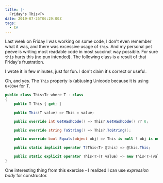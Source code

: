 ```yaml
---
title: |-
  Friday's This<T>
date: 2019-07-25T06:29:00Z
tags:
  - C#
---
```

Last week on Friday I was working on some code, I don't even remember what it was, and there was excessive usage of `this`. And my personal pet peeve is writing most readable code in most succinct way possible. For sure `this` hurts this (no pun intended). The following class is a result of that Friday's frustration.

<!-- excerpt -->

I wrote it in few minutes, just for fun. I don't claim it's correct or useful.

Oh, and yes. The `Τhis` property is (ab)using Unicode because it is using `U+03A4` for _T_.

```csharp
public class This<T> where T : class
{
	public T Τhis { get; }

	public This(T value) => Τhis = value;

	public override int GetHashCode() => Τhis?.GetHashCode() ?? 0;

	public override string ToString() => Τhis?.ToString();

	public override bool Equals(object obj) => Τhis is null ? obj is null : Τhis.Equals(obj);

	public static implicit operator T(This<T> @this) => @this.Τhis;

	public static explicit operator This<T>(T value) => new This<T>(value);
}
```

One interesting thing from this exercise - I realized I can use _expression body_ for constructor.